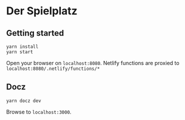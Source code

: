 # Der Spielplatz

## Getting started

```terminal
yarn install
yarn start
```

Open your browser on `localhost:8080`. Netlify functions are proxied to `localhost:8080/.netlify/functions/*`

## Docz

```terminal
yarn docz dev
```

Browse to `localhost:3000`.
